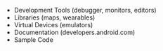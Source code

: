 * Development Tools (debugger, monitors, editors) 
* Libraries (maps, wearables)  
* Virtual Devices (emulators)  
* Documentation (developers.android.com) 
* Sample Code